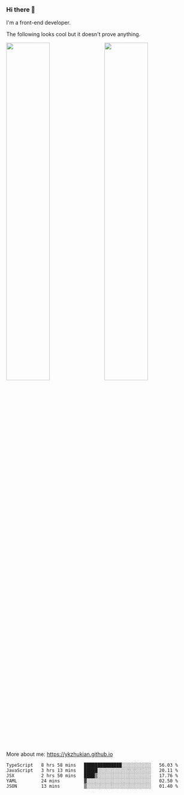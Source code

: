 ### Hi there 👋

I'm a front-end developer.

The following looks cool but it doesn't prove anything.

[<img align="right" width="48%" src="https://github-readme-stats.vercel.app/api?username=ykzhukian&show_icons=true&theme=dracula">](https://github.com/anuraghazra/github-readme-stats)

[<img width="48%" src="https://github-readme-stats.vercel.app/api/top-langs/?username=ykzhukian&layout=compact&theme=dracula">](https://github.com/anuraghazra/github-readme-stats)

More about me: 
https://ykzhukian.github.io

<!--START_SECTION:waka-->
```text
TypeScript   8 hrs 58 mins   ██████████████░░░░░░░░░░░   56.03 % 
JavaScript   3 hrs 13 mins   █████░░░░░░░░░░░░░░░░░░░░   20.11 % 
JSX          2 hrs 50 mins   ████▒░░░░░░░░░░░░░░░░░░░░   17.76 % 
YAML         24 mins         ▓░░░░░░░░░░░░░░░░░░░░░░░░   02.50 % 
JSON         13 mins         ▒░░░░░░░░░░░░░░░░░░░░░░░░   01.40 % 
```
<!--END_SECTION:waka-->
